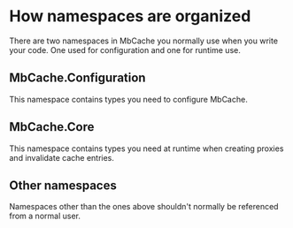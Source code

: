 # How namespaces are organized #

There are two namespaces in MbCache you normally use when you write your code. One used for configuration and one for runtime use.


## MbCache.Configuration ##

This namespace contains types you need to configure MbCache.

## MbCache.Core ##

This namespace contains types you need at runtime when creating proxies and invalidate cache entries.

## Other namespaces ##

Namespaces other than the ones above shouldn't normally be referenced from a normal user.